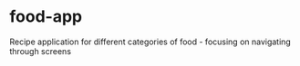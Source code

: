# food-app
Recipe application for different categories of food - focusing on navigating through screens
